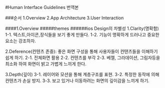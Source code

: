 #Human Interface Guidelines 번역본

###순서
1.Overview
2.App Architecture
3.User Interaction

####1.Overview
#####themes
######ios Design의 차별성
1.Clarity(명확함)
1-1. 텍스트,아이콘,장식들을 보기 좋게 만들다. 
1-2. 기능이 명확하게 드러나고 중요한 요소는 강조하자.

2.Deference(컨텐츠 존중): 좋은 화면 구성을 통해 사용자들이 컨탠츠들을 이해하기 쉽게 하기.
2-1. 전체화면 활용
2-2. 컨텐츠를 부각
2-3. 베젤, 그라데이션, 그림자등을 최소화 하여 화면이 밝고 가볍게 느끼게 한다.

3.Depth(깊이) 
3-1. 레이어와 모션을 통해 계층구조를 표현.
3-2. 특정한 동작에 의해 컨텐츠가 손실 방지.
3-3. 보고 있거나 이동하려는 화면의 깊이감을 느끼게 하기.

######
